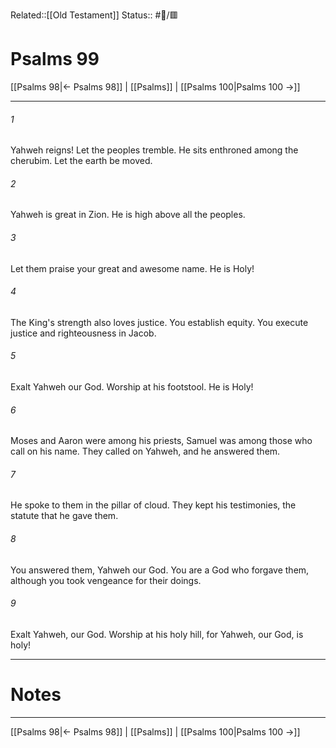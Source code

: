 Related::[[Old Testament]]
Status:: #📖/🟥
# Psalms 99

[[Psalms 98|← Psalms 98]] | [[Psalms]] | [[Psalms 100|Psalms 100 →]]
***



###### 1 
Yahweh reigns! Let the peoples tremble. He sits enthroned among the cherubim. Let the earth be moved. 

###### 2 
Yahweh is great in Zion. He is high above all the peoples. 

###### 3 
Let them praise your great and awesome name. He is Holy! 

###### 4 
The King's strength also loves justice. You establish equity. You execute justice and righteousness in Jacob. 

###### 5 
Exalt Yahweh our God. Worship at his footstool. He is Holy! 

###### 6 
Moses and Aaron were among his priests, Samuel was among those who call on his name. They called on Yahweh, and he answered them. 

###### 7 
He spoke to them in the pillar of cloud. They kept his testimonies, the statute that he gave them. 

###### 8 
You answered them, Yahweh our God. You are a God who forgave them, although you took vengeance for their doings. 

###### 9 
Exalt Yahweh, our God. Worship at his holy hill, for Yahweh, our God, is holy!

---
# Notes


***
[[Psalms 98|← Psalms 98]] | [[Psalms]] | [[Psalms 100|Psalms 100 →]]

